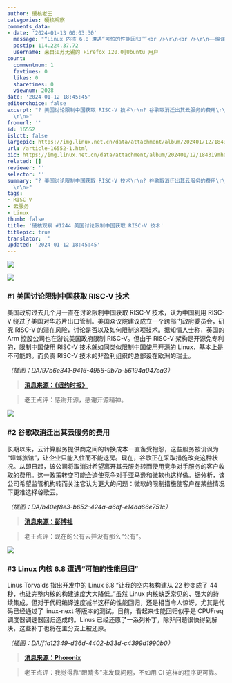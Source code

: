 ```yaml
---
author: 硬核老王
categories: 硬核观察
comments_data:
- date: '2024-01-13 00:03:30'
  message: "“Linux 内核 6.8 遭遇“可怕的性能回归””<br />\r\n<br />\r\n——编译器的问题可能更严重。。。"
  postip: 114.224.37.72
  username: 来自江苏无锡的 Firefox 120.0|Ubuntu 用户
count:
  commentnum: 1
  favtimes: 0
  likes: 0
  sharetimes: 0
  viewnum: 2028
date: '2024-01-12 18:45:45'
editorchoice: false
excerpt: "? 美国讨论限制中国获取 RISC-V 技术\r\n? 谷歌取消迁出其云服务的费用\r\n? Linux 内核 6.8 遭遇“可怕的性能回归”\r\n»
  \r\n»"
fromurl: ''
id: 16552
islctt: false
largepic: https://img.linux.net.cn/data/attachment/album/202401/12/184319mh0hl0a4wxil8g8z.jpg
url: /article-16552-1.html
pic: https://img.linux.net.cn/data/attachment/album/202401/12/184319mh0hl0a4wxil8g8z.jpg.thumb.jpg
related: []
reviewer: ''
selector: ''
summary: "? 美国讨论限制中国获取 RISC-V 技术\r\n? 谷歌取消迁出其云服务的费用\r\n? Linux 内核 6.8 遭遇“可怕的性能回归”\r\n»
  \r\n»"
tags:
- RISC-V
- 云服务
- Linux
thumb: false
title: '硬核观察 #1244 美国讨论限制中国获取 RISC-V 技术'
titlepic: true
translator: ''
updated: '2024-01-12 18:45:45'
---
```


![](/data/attachment/album/202401/12/184319mh0hl0a4wxil8g8z.jpg)


![](/data/attachment/album/202401/12/184456qo3jtwx8tkzrjhgl.png)


### #1 美国讨论限制中国获取 RISC-V 技术


美国政府过去几个月一直在讨论限制中国获取 RISC-V 技术，认为中国利用 RISC-V 绕过了美国对华芯片出口管制。美国众议院建议成立一个跨部门政府委员会，研究 RISC-V 的潜在风险，讨论是否以及如何限制这项技术。据知情人士称，英国的 Arm 控股公司也在游说美国政府限制 RISC-V。但由于 RISC-V 架构是开源免专利的，限制中国使用 RISC-V 技术就如同类似限制中国使用开源的 Linux，基本上是不可能的。而负责 RISC-V 技术的非盈利组织的总部设在欧洲的瑞士。


*（插图：DA/97b6e341-9416-4956-9b7b-56194a047ea3）*



> 
> **[消息来源：《纽约时报》](https://www.nytimes.com/2024/01/10/technology/risc-v-china-united-states-chips-security.html)**
> 
> 
> 



> 
> 老王点评：感谢开源，感谢开源精神。
> 
> 
> 


![](/data/attachment/album/202401/12/184514on1i0d5ilyqzcmwm.png)


### #2 谷歌取消迁出其云服务的费用


长期以来，云计算服务提供商之间的转换成本一直备受抱怨，这些服务被讥讽为 “蟑螂旅馆”，让企业只能入住而不能退房。现在，谷歌正在采取措施改变这种状况。从即日起，该公司将取消对希望离开其云服务转而使用竞争对手服务的客户收取的费用。这一政策转变可能会迫使竞争对手亚马逊和微软也这样做。据分析，该公司希望监管机构转而关注它认为更大的问题：微软的限制措施使客户在某些情况下更难选择谷歌云。


*（插图：DA/b40ef8e3-b652-424a-a6af-e14aa66e751c）*



> 
> **[消息来源：彭博社](https://www.bloomberg.com/news/articles/2024-01-11/google-googl-ends-switching-fees-for-cloud-data-pressuring-amazon-microsoft)**
> 
> 
> 



> 
> 老王点评：现在的公有云并没有那么“公有”。
> 
> 
> 


![](/data/attachment/album/202401/12/184531zhfw2e4v4t4c2455.png)


### #3 Linux 内核 6.8 遭遇“可怕的性能回归”


Linus Torvalds 指出开发中的 Linux 6.8 “让我的空内核构建从 22 秒变成了 44 秒，也让完整内核的构建速度大大降低。”虽然 Linux 内核缺乏常见的、强大的持续集成，但对于代码编译速度减半这样的性能回归，还是相当令人惊讶，尤其是代码已经通过了 linux-next 等版本的测试。目前，看起来性能回归似乎是 CPUFreq 调度器调速器回归造成的。Linus 已经还原了一系列补丁，除非问题很快得到解决，这些补丁也将在主分支上被还原。


*（插图：DA/f1a12349-d36d-4402-b33d-c4399d1990b0）*



> 
> **[消息来源：Phoronix](https://www.phoronix.com/news/Linux-6.8-Sched-Regression)**
> 
> 
> 



> 
> 老王点评：我觉得靠“眼睛多”来发现问题，不如用 CI 这样的程序更可靠。
> 
> 
>